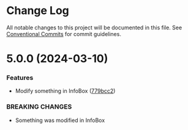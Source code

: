 # Change Log

All notable changes to this project will be documented in this file.
See [Conventional Commits](https://conventionalcommits.org) for commit guidelines.

# 5.0.0 (2024-03-10)

### Features

- Modify something in InfoBox ([779bcc2](https://github.com/no-gravity-company/no-gravity-elements/commit/779bcc28646332b66add2e2098d77f296c180b63))

### BREAKING CHANGES

- Something was modified in InfoBox
